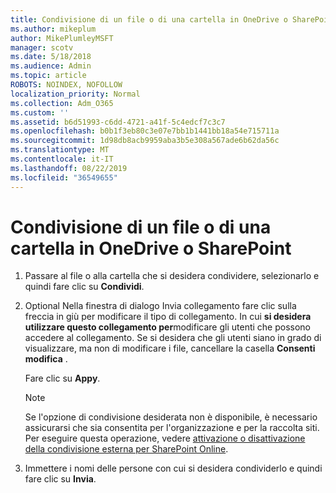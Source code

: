 ```yaml
---
title: Condivisione di un file o di una cartella in OneDrive o SharePoint
ms.author: mikeplum
author: MikePlumleyMSFT
manager: scotv
ms.date: 5/18/2018
ms.audience: Admin
ms.topic: article
ROBOTS: NOINDEX, NOFOLLOW
localization_priority: Normal
ms.collection: Adm_O365
ms.custom: ''
ms.assetid: b6d51993-c6dd-4721-a41f-5c4edcf7c3c7
ms.openlocfilehash: b0b1f3eb80c3e07e7bb1b1441bb18a54e715711a
ms.sourcegitcommit: 1d98db8acb9959aba3b5e308a567ade6b62da56c
ms.translationtype: MT
ms.contentlocale: it-IT
ms.lasthandoff: 08/22/2019
ms.locfileid: "36549655"
---
```

# <a name="share-a-file-or-folder-in-onedrive-or-sharepoint"></a>Condivisione di un file o di una cartella in OneDrive o SharePoint

1. Passare al file o alla cartella che si desidera condividere, selezionarlo e quindi fare clic su **Condividi**.
    
2. Optional Nella finestra di dialogo Invia collegamento fare clic sulla freccia in giù per modificare il tipo di collegamento. In cui **si desidera utilizzare questo collegamento per**modificare gli utenti che possono accedere al collegamento. Se si desidera che gli utenti siano in grado di visualizzare, ma non di modificare i file, cancellare la casella **Consenti modifica** . 
    
    Fare clic su **Appy**.
    
    > [!NOTE]
    > Se l'opzione di condivisione desiderata non è disponibile, è necessario assicurarsi che sia consentita per l'organizzazione e per la raccolta siti. Per eseguire questa operazione, vedere [attivazione o disattivazione della condivisione esterna per SharePoint Online](https://go.microsoft.com/fwlink/?linkid=866426). 
  
3. Immettere i nomi delle persone con cui si desidera condividerlo e quindi fare clic su **Invia**.
    


